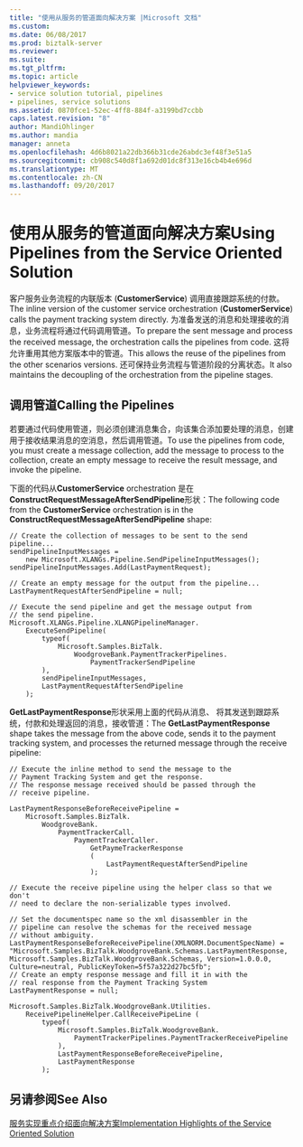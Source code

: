 ```yaml
---
title: "使用从服务的管道面向解决方案 |Microsoft 文档"
ms.custom: 
ms.date: 06/08/2017
ms.prod: biztalk-server
ms.reviewer: 
ms.suite: 
ms.tgt_pltfrm: 
ms.topic: article
helpviewer_keywords:
- service solution tutorial, pipelines
- pipelines, service solutions
ms.assetid: 0870fce1-52ec-4ff8-884f-a3199bd7ccbb
caps.latest.revision: "8"
author: MandiOhlinger
ms.author: mandia
manager: anneta
ms.openlocfilehash: 4d6b8021a22db366b31cde26abdc3ef48f3e51a5
ms.sourcegitcommit: cb908c540d8f1a692d01dc8f313e16cb4b4e696d
ms.translationtype: MT
ms.contentlocale: zh-CN
ms.lasthandoff: 09/20/2017
---
```

# <a name="using-pipelines-from-the-service-oriented-solution"></a><span data-ttu-id="e15f8-102">使用从服务的管道面向解决方案</span><span class="sxs-lookup"><span data-stu-id="e15f8-102">Using Pipelines from the Service Oriented Solution</span></span>
<span data-ttu-id="e15f8-103">客户服务业务流程的内联版本 (**CustomerService**) 调用直接跟踪系统的付款。</span><span class="sxs-lookup"><span data-stu-id="e15f8-103">The inline version of the customer service orchestration (**CustomerService**) calls the payment tracking system directly.</span></span> <span data-ttu-id="e15f8-104">为准备发送的消息和处理接收的消息，业务流程将通过代码调用管道。</span><span class="sxs-lookup"><span data-stu-id="e15f8-104">To prepare the sent message and process the received message, the orchestration calls the pipelines from code.</span></span> <span data-ttu-id="e15f8-105">这将允许重用其他方案版本中的管道。</span><span class="sxs-lookup"><span data-stu-id="e15f8-105">This allows the reuse of the pipelines from the other scenarios versions.</span></span> <span data-ttu-id="e15f8-106">还可保持业务流程与管道阶段的分离状态。</span><span class="sxs-lookup"><span data-stu-id="e15f8-106">It also maintains the decoupling of the orchestration from the pipeline stages.</span></span>  
  
## <a name="calling-the-pipelines"></a><span data-ttu-id="e15f8-107">调用管道</span><span class="sxs-lookup"><span data-stu-id="e15f8-107">Calling the Pipelines</span></span>  
 <span data-ttu-id="e15f8-108">若要通过代码使用管道，则必须创建消息集合，向该集合添加要处理的消息，创建用于接收结果消息的空消息，然后调用管道。</span><span class="sxs-lookup"><span data-stu-id="e15f8-108">To use the pipelines from code, you must create a message collection, add the message to process to the collection, create an empty message to receive the result message, and invoke the pipeline.</span></span>  
  
 <span data-ttu-id="e15f8-109">下面的代码从**CustomerService** orchestration 是在**ConstructRequestMessageAfterSendPipeline**形状：</span><span class="sxs-lookup"><span data-stu-id="e15f8-109">The following code from the **CustomerService** orchestration is in the **ConstructRequestMessageAfterSendPipeline** shape:</span></span>  
  
```  
// Create the collection of messages to be sent to the send pipeline...  
sendPipelineInputMessages =   
    new Microsoft.XLANGs.Pipeline.SendPipelineInputMessages();  
sendPipelineInputMessages.Add(LastPaymentRequest);  
  
// Create an empty message for the output from the pipeline...  
LastPaymentRequestAfterSendPipeline = null;  
  
// Execute the send pipeline and get the message output from   
// the send pipeline.  
Microsoft.XLANGs.Pipeline.XLANGPipelineManager.  
    ExecuteSendPipeline(  
        typeof(  
            Microsoft.Samples.BizTalk.  
                WoodgroveBank.PaymentTrackerPipelines.  
                    PaymentTrackerSendPipeline  
        ),  
        sendPipelineInputMessages,  
        LastPaymentRequestAfterSendPipeline  
    );  
```  
  
 <span data-ttu-id="e15f8-110">**GetLastPaymentResponse**形状采用上面的代码从消息、 将其发送到跟踪系统，付款和处理返回的消息，接收管道：</span><span class="sxs-lookup"><span data-stu-id="e15f8-110">The **GetLastPaymentResponse** shape takes the message from the above code, sends it to the payment tracking system, and processes the returned message through the receive pipeline:</span></span>  
  
```  
// Execute the inline method to send the message to the   
// Payment Tracking System and get the response.  
// The response message received should be passed through the   
// receive pipeline.  
  
LastPaymentResponseBeforeReceivePipeline =   
    Microsoft.Samples.BizTalk.  
        WoodgroveBank.  
            PaymentTrackerCall.  
                PaymentTrackerCaller.  
                    GetPaymeTrackerResponse  
                    (  
                        LastPaymentRequestAfterSendPipeline  
                    );   
  
// Execute the receive pipeline using the helper class so that we don't  
// need to declare the non-serializable types involved.  
  
// Set the documentspec name so the xml disassembler in the   
// pipeline can resolve the schemas for the received message  
// without ambiguity.  
LastPaymentResponseBeforeReceivePipeline(XMLNORM.DocumentSpecName) =   
"Microsoft.Samples.BizTalk.WoodgroveBank.Schemas.LastPaymentResponse, Microsoft.Samples.BizTalk.WoodgroveBank.Schemas, Version=1.0.0.0, Culture=neutral, PublicKeyToken=5f57a322d27bc5fb";  
// Create an empty response message and fill it in with the   
// real response from the Payment Tracking System  
LastPaymentResponse = null;  
  
Microsoft.Samples.BizTalk.WoodgroveBank.Utilities.  
    ReceivePipelineHelper.CallReceivePipeLine (  
        typeof(  
            Microsoft.Samples.BizTalk.WoodgroveBank.  
                PaymentTrackerPipelines.PaymentTrackerReceivePipeline  
            ),  
            LastPaymentResponseBeforeReceivePipeline,  
            LastPaymentResponse  
        );  
```  
  
## <a name="see-also"></a><span data-ttu-id="e15f8-111">另请参阅</span><span class="sxs-lookup"><span data-stu-id="e15f8-111">See Also</span></span>  
 [<span data-ttu-id="e15f8-112">服务实现重点介绍面向解决方案</span><span class="sxs-lookup"><span data-stu-id="e15f8-112">Implementation Highlights of the Service Oriented Solution</span></span>](../core/implementation-highlights-of-the-service-oriented-solution.md)